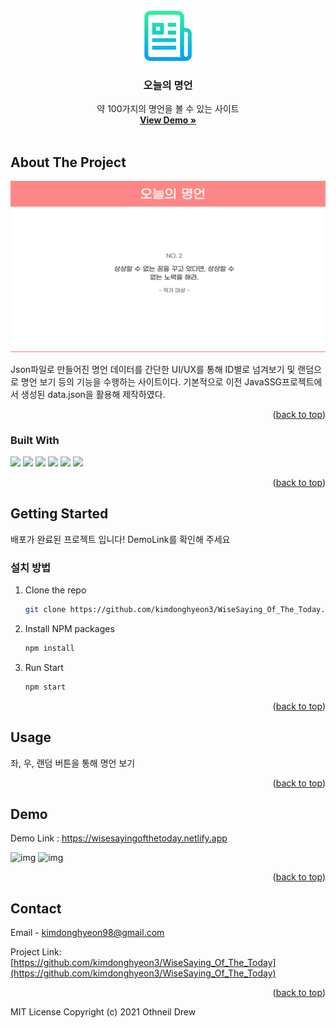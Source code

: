 <div id="top"></div>
<!--
*** Thanks for checking out the Best-README-Template. If you have a suggestion
*** that would make this better, please fork the repo and create a pull request
*** or simply open an issue with the tag "enhancement".
*** Don't forget to give the project a star!
*** Thanks again! Now go create something AMAZING! :D
-->

<!-- PROJECT SHIELDS -->
<!--
*** I'm using markdown "reference style" links for readability.
*** Reference links are enclosed in brackets [ ] instead of parentheses ( ).
*** See the bottom of this document for the declaration of the reference variables
*** for contributors-url, forks-url, etc. This is an optional, concise syntax you may use.
*** https://www.markdownguide.org/basic-syntax/#reference-style-links
-->


<!-- PROJECT LOGO -->
<br />
<div align="center">
  <a href="https://github.com/kimdonghyeon3/WiseSaying_Of_The_Today">
    <img src="/logo.png" alt="Logo" width="80" height="80">
  </a>

<h3 align="center">오늘의 명언</h3>

  <p align="center">
    약 100가지의 명언을 볼 수 있는 사이트
    <br />
    <a href="https://wisesayingofthetoday.netlify.app/"><strong>View Demo »</strong></a>
    <br />
    <br />

  </p>
</div>


<!-- ABOUT THE PROJECT -->
## About The Project

![img](./demo.png)

Json파일로 만들어진 명언 데이터를 간단한 UI/UX를 통해 ID별로 넘겨보기 및 랜덤으로 명언 보기 등의 기능을 수행하는 사이트이다.
기본적으로 이전 JavaSSG프로젝트에서 생성된 data.json을 활용해 제작하였다.

<p align="right">(<a href="#top">back to top</a>)</p>

### Built With
<img src="https://img.shields.io/badge/html5-E34F26?style=for-the-badge&logo=html5&logoColor=white"> <img src="https://img.shields.io/badge/css-1572B6?style=for-the-badge&logo=css3&logoColor=white"> <img src="https://img.shields.io/badge/javascript-F7DF1E?style=for-the-badge&logo=javascript&logoColor=black"> <img src="https://img.shields.io/badge/java-007396?style=for-the-badge&logo=java&logoColor=white"> <img src="https://img.shields.io/badge/React-20232A?style=for-the-badge&logo=react&logoColor=61DAFB"> <img src="https://img.shields.io/badge/JSON-000000?style=for-the-badge&logo=JSON&logoColor=61DAFB">
<p align="right">(<a href="#top">back to top</a>)</p>

<!-- GETTING STARTED -->
## Getting Started

배포가 완료된 프로젝트 입니다! DemoLink를 확인해 주세요

### 설치 방법

1. Clone the repo
   ```sh
   git clone https://github.com/kimdonghyeon3/WiseSaying_Of_The_Today.git
   ```

2. Install NPM packages
   ```sh
   npm install
   ```
3. Run Start
   ```sh
   npm start
      ```
<p align="right">(<a href="#top">back to top</a>)</p>

<!-- USAGE EXAMPLES -->
## Usage

좌, 우, 랜덤 버튼을 통해 명언 보기


<p align="right">(<a href="#top">back to top</a>)</p>

<!-- DEMO EXAMPLES -->
## Demo
Demo Link : https://wisesayingofthetoday.netlify.app

![img](./demo1.png)
![img](./demo2.png)


<p align="right">(<a href="#top">back to top</a>)</p>

<!-- CONTACT -->
## Contact

Email - kimdonghyeon98@gmail.com

Project Link: [https://github.com/kimdonghyeon3/WiseSaying_Of_The_Today](https://github.com/kimdonghyeon3/WiseSaying_Of_The_Today)

<p align="right">(<a href="#top">back to top</a>)</p>


MIT License
Copyright (c) 2021 Othneil Drew

<!-- MARKDOWN LINKS & IMAGES -->
<!-- https://www.markdownguide.org/basic-syntax/#reference-style-links -->
[contributors-shield]: https://img.shields.io/github/contributors/github_username/repo_name.svg?style=for-the-badge
[contributors-url]: https://github.com/github_username/repo_name/graphs/contributors
[forks-shield]: https://img.shields.io/github/forks/github_username/repo_name.svg?style=for-the-badge
[forks-url]: https://github.com/github_username/repo_name/network/members
[stars-shield]: https://img.shields.io/github/stars/github_username/repo_name.svg?style=for-the-badge
[stars-url]: https://github.com/github_username/repo_name/stargazers
[issues-shield]: https://img.shields.io/github/issues/github_username/repo_name.svg?style=for-the-badge
[issues-url]: https://github.com/github_username/repo_name/issues
[license-shield]: https://img.shields.io/github/license/github_username/repo_name.svg?style=for-the-badge
[license-url]: https://github.com/github_username/repo_name/blob/master/LICENSE.txt
[linkedin-shield]: https://img.shields.io/badge/-LinkedIn-black.svg?style=for-the-badge&logo=linkedin&colorB=555
[linkedin-url]: https://linkedin.com/in/linkedin_username
[product-screenshot]: images/screenshot.png

